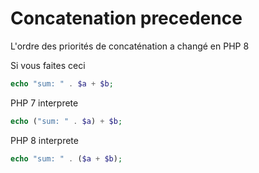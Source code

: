 # Concatenation precedence

L'ordre des priorités de concaténation a changé en PHP 8

Si vous faites ceci 

```php
echo "sum: " . $a + $b;
```

PHP 7 interprete 
```php
echo ("sum: " . $a) + $b;
```

PHP 8 interprete
```php
echo "sum: " . ($a + $b);
```
